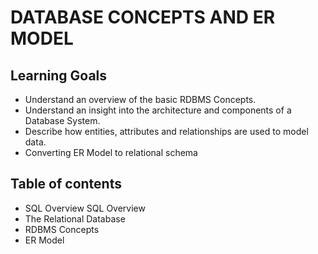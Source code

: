 # DATABASE CONCEPTS AND ER MODEL

## Learning Goals
- Understand an overview of the basic RDBMS Concepts.
- Understand an insight into the architecture and components of a Database System.
- Describe how entities, attributes and relationships are used to model data.
- Converting ER Model to relational schema

## Table of contents
- SQL Overview SQL Overview
- The Relational Database
- RDBMS Concepts
- ER Model